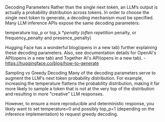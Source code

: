 Decoding Parameters
Rather than the single next token, an LLM’s output is actually a probability distribution across tokens. In order to choose the single next token to generate, a decoding mechanism must be specified. Many LLM inference APIs expose the same decoding parameters:

temperature
top_p or top_k
*_penalty (often repetition_ penalty, or frequency_penalty and presence_penalty)

Hugging Face has a wonderful blog(opens in a new tab) further explaining these decoding parameters. Also, see documentation details for OpenAI's API(opens in a new tab) and Together AI's API(opens in a new tab).
    - https://huggingface.co/blog/how-to-generate
    
Sampling vs Greedy Decoding
Many of the decoding parameters serve to augment the LLM's next token probability distribution. For example, increasing the temperature flattens the probability distribution, making it far more likely to sample a token that is not at the very top of the distribution and resulting in more "creative" LLM responses.

However, to ensure a more reproducible and deterministic response, you likely want to set temperature=0 and possibly top_p=1 (depending on the inference implementation) to request greedy decoding.
